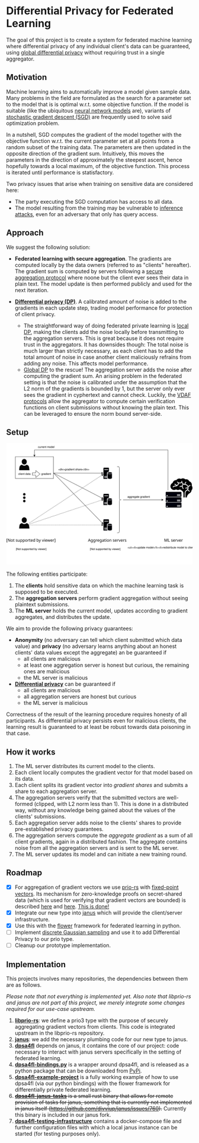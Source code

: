 # Differential Privacy for Federated Learning
The goal of this project is to create a system for federated machine learning where differential privacy of any individual client's data can be guaranteed, using [global differential privacy](https://desfontain.es/privacy/local-global-differential-privacy.html) without requiring trust in a single aggregator.

## Motivation
Machine learning aims to automatically improve a model given sample data. Many problems in the field are formulated as the search for a parameter set to the model that is is optimal w.r.t. some objective function. If the model is suitable (like the ubiquitous [neural network models](https://en.wikipedia.org/wiki/Artificial_neural_network) are), variants of [stochastic gradient descent (SGD)](https://en.wikipedia.org/wiki/Stochastic_gradient_descent) are frequently used to solve said optimization problem.

In a nutshell, SGD computes the gradient of the model together with the objective function w.r.t. the current parameter set at all points from a random subset of the training data. The parameters are then updated in the opposite direction of the gradient sum. Intuitively, this moves the parameters in the direction of approximately the steepest ascent, hence hopefully towards a local maximum, of the objective function. This process is iterated until performance is statisfactory.

Two privacy issues that arise when training on sensitive data are considered here:
- The party executing the SGD computation has access to all data.
- The model resulting from the training may be vulnerable to [inference attacks](https://arxiv.org/abs/1610.05820), even for an adversary that only has query access.

## Approach
We suggest the following solution:
- **Federated learning with secure aggregation**. The gradients are computed locally by the data owners (referred to as "clients" hereafter). The gradient sum is computed by servers following a [secure aggregation protocol](https://datatracker.ietf.org/doc/draft-irtf-cfrg-vdaf/) where noone but the client ever sees their data in plain text. The model update is then performed publicly and used for the next iteration.

- **[Differential privacy (DP)](https://desfontain.es/privacy/differential-privacy-awesomeness.html)**. A calibrated amount of noise is added to the gradients in each update step, trading model performance for protection of client privacy.
   - The straightforward way of doing federated private learning is [local DP](https://desfontain.es/privacy/local-global-differential-privacy.html), making the clients add the noise locally before transmitting to the aggregation servers. This is great because it does not require trust in the aggregators. It has downsides though: The total noise is much larger than strictly necessary, as each client has to add the total amount of noise in case another client maliciously refrains from adding any noise. This affects model performance.
   - [Global DP](https://desfontain.es/privacy/local-global-differential-privacy.html) to the rescue! The aggregation server adds the noise after computing the gradient sum. An arising problem in the federated setting is that the noise is calibrated under the assumption that the L2 norm of the gradients is bounded by 1, but the server only ever sees the gradient in cyphertext and cannot check. Luckily, the [VDAF protocols](https://datatracker.ietf.org/doc/draft-irtf-cfrg-vdaf/) allow the aggregator to compute certain verification functions on client submissions without knowing the plain text. This can be leveraged to ensure the norm bound server-side.

## Setup
![overview](./dpsa-overview-2.svg)

The following entities participate:
1. The **clients** hold sensitive data on which the machine learning task is supposed to be executed.
2. The **aggregation servers** perform gradient aggregation without seeing plaintext submissions.
3. The **ML server** holds the current model, updates according to gradient aggregates, and distributes the update.

We aim to provide the following privacy guarantees:
- **Anonymity** (no adversary can tell which client submitted which data value) and **privacy** (no adversary learns anything about an honest clients' data values except the aggregate) an be guaranteed if
   - all clients are malicious
   - at least one aggregation server is honest but curious, the remaining ones are malicious
   - the ML server is malicious
- [**Differential privacy**](https://en.wikipedia.org/wiki/Differential_privacy) can be guaranteed if
   - all clients are malicious
   - all aggregation servers are honest but curious
   - the ML server is malicious

Correctness of the result of the learning procedure requires honesty of all participants. As differential privacy persists even for malicious clients, the learning result is guaranteed to at least be robust towards data poisoning in that case.


## How it works
1. The ML server distributes its current model to the clients.
2. Each client locally computes the gradient vector for that model based on its data.
3. Each client splits its gradient vector into *gradient shares* and submits
   a share to each aggregation server.
4. The aggregation servers verify that the submitted vectors are well-formed (clipped, with L2 norm less than 1).
   This is done in a distributed way, without any knowledge being gained about the values of the clients' submissions.
5. Each aggregation server adds noise to the clients' shares to provide pre-established privacy guarantees.
5. The aggregation servers compute the *aggregate gradient* as a sum of all client gradients, again in a distributed fashion. The aggregate contains noise from all the
   aggregation servers and is sent to the ML server.
6. The ML server updates its model and can initiate a new training round.

## Roadmap
- [x] For aggregation of gradient vectors we use [prio-rs](https://github.com/divviup/libprio-rs) with [fixed-point vectors](https://github.com/dpsa-project/libprio-rs). Its mechanism for zero-knowledge proofs on secret-shared data (which is used for verifying that gradient vectors are bounded) is described [here](https://crypto.stanford.edu/prio) and [here](https://eprint.iacr.org/2019/188). [This is done!](https://github.com/divviup/libprio-rs/pull/283)
- [x] Integrate our new type into [janus](https://github.com/divviup/janus) which will provide the client/server infrastructure.
- [x] Use this with the [flower](https://github.com/adap/flower) framework for federated learning in python.
- [ ] Implement [discrete Gaussian sampling](https://arxiv.org/abs/2004.00010) and use it to add Differential Privacy to our prio type.
- [ ] Cleanup our prototype implementation.

## Implementation
This projects involves many repositories, the dependencies between them are as follows.

*Please note that not everything is implemented yet. Also note that libprio-rs and janus are not part of this project, we merely integrate some changes required for our use-case upstream.*

1. [**libprio-rs**](https://github.com/divviup/libprio-rs): we define a prio3 type with the purpose of
   securely aggregating gradient vectors from clients. This code is integrated upstream in the libprio-rs repository.
2. [**janus**](https://github.com/divviup/janus): we add the necessary plumbing code for our new type to janus.
3. [**dpsa4fl**](https://github.com/dpsa-project/dpsa4fl) depends on janus, it contains the core of our project: code necessary to interact with
   janus servers specifically in the setting of federated learning.
4. [**dpsa4fl-bindings.py**](https://github.com/dpsa-project/dpsa4fl-bindings.py) is a wrapper around dpsa4fl, and is released
   as a python package that can be downloaded from [PyPi](https://pypi.org/project/dpsa4fl-bindings/).
5. [**dpsa4fl-example-project**](https://github.com/dpsa-project/dpsa4fl-example-project) is
   a fully working example of how to use dpsa4fl (via our python bindings) with the flower framework for differentially private federated learning.
6. ~~[**dpsa4fl-janus-tasks**](https://github.com/dpsa-project/dpsa4fl-janus-tasks) is a small rust binary that allows for remote provision of tasks for janus, something that is currently not implemented in janus itself (https://github.com/divviup/janus/issues/760).~~ Currently this binary is included in our janus fork.
7. [**dpsa4fl-testing-infrastructure**](https://github.com/dpsa-project/dpsa4fl-testing-infrastructure) contains a docker-compose file and further configuration files with which a local janus instance can be started (for testing purposes only).
